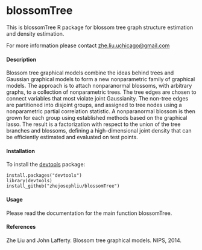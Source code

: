 # blossomTree

This is blossomTree R package for blossom tree graph structure estimation and density estimation. 

For more information please contact zhe.liu.uchicago@gmail.com

#### Description

Blossom tree graphical models combine the ideas behind trees and Gaussian graphical models to form a new nonparametric family of graphical models. The approach is to attach nonparanormal blossoms, with arbitrary graphs, to a collection of nonparametric trees. The tree edges are chosen to connect variables that most violate joint Gaussianity. The non-tree edges are partitioned into disjoint groups, and assigned to tree nodes using a nonparametric partial correlation statistic. A nonparanormal blossom is then grown for each group using established methods based on the graphical lasso. The result is a factorization with respect to the union of the tree branches and blossoms, defining a high-dimensional joint density that can be efficiently estimated and evaluated on test points.

#### Installation

To install the [devtools](https://cran.r-project.org/package=devtools) package:

    install.packages("devtools")
    library(devtools)
    install_github("zhejosephliu/blossomTree")

#### Usage

Please read the documentation for the main function blossomTree.

#### References

Zhe Liu and John Lafferty. Blossom tree graphical models. NIPS, 2014.
